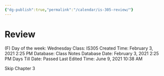 ```yaml
---
{"dg-publish":true,"permalink":"/calendar/is-305-review/"}
---
```


# Review

(F) Day of the week: Wednesday
Class: IS305
Created Time: February 3, 2021 2:25 PM
Database: Class Notes Database
Date: February 3, 2021 2:25 PM
Days Till Date: Passed
Last Edited Time: June 9, 2021 10:38 AM

Skip Chapter 3